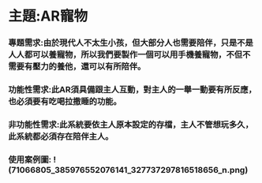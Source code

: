 # 主題:AR寵物
### 專題需求:由於現代人不太生小孩，但大部分人也需要陪伴，只是不是人人都可以養寵物，所以我們要製作一個可以用手機養寵物，不但不需要有壓力的養他，還可以有所陪伴。
### 功能性需求:此AR須具備跟主人互動，對主人的一舉一動要有所反應，也必須要有吃喝拉撒睡的功能。
### 非功能性需求:此系統要依主人原本設定的存檔，主人不管想玩多久，此系統都必須存在陪伴主人。
### 使用案例圖:  !(71066805_385976552076141_327737297816518656_n.png)
